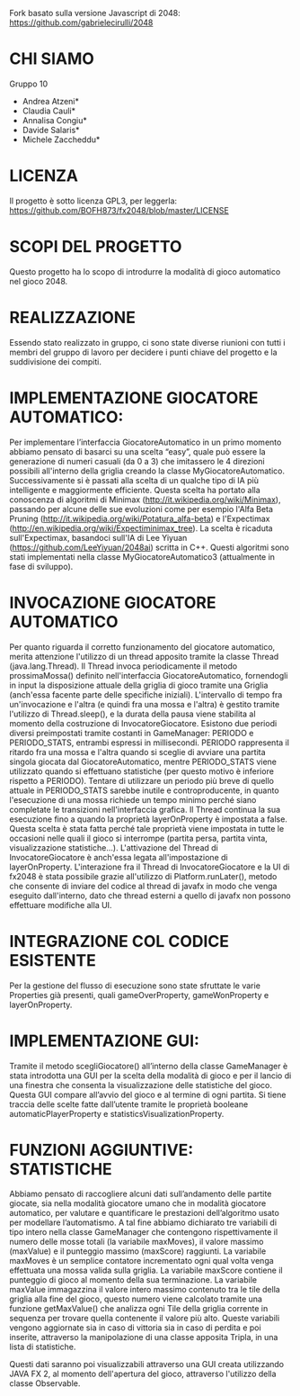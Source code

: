 Fork basato sulla versione Javascript di 2048: https://github.com/gabrielecirulli/2048 

CHI SIAMO
===================
Gruppo 10

* Andrea Atzeni*
* Claudia Cauli*
* Annalisa Congiu*
* Davide Salaris*
* Michele Zaccheddu*

LICENZA
===================
Il progetto è sotto licenza GPL3, per leggerla:
https://github.com/BOFH873/fx2048/blob/master/LICENSE

SCOPI DEL PROGETTO
===================
Questo progetto ha lo scopo di introdurre la modalità di gioco automatico nel gioco 2048.

REALIZZAZIONE
===================
Essendo stato realizzato in gruppo, ci sono state diverse riunioni con tutti i membri del gruppo di lavoro per decidere i punti chiave del progetto e la suddivisione dei compiti.

IMPLEMENTAZIONE GIOCATORE AUTOMATICO:
===================
Per implementare l’interfaccia GiocatoreAutomatico in un primo momento abbiamo pensato di basarci su una scelta “easy”, quale può essere la generazione di numeri casuali (da 0 a 3) che imitassero le 4 direzioni possibili all'interno della griglia creando la classe MyGiocatoreAutomatico.
Successivamente si è passati alla scelta di un qualche tipo di IA più intelligente e maggiormente efficiente.
Questa scelta ha portato alla conoscenza di algoritmi di Minimax (http://it.wikipedia.org/wiki/Minimax), passando per alcune delle sue evoluzioni come per esempio l'Alfa Beta Pruning (http://it.wikipedia.org/wiki/Potatura_alfa-beta) e l'Expectimax (http://en.wikipedia.org/wiki/Expectiminimax_tree).
La scelta è ricaduta sull'Expectimax, basandoci sull'IA di Lee Yiyuan (https://github.com/LeeYiyuan/2048ai) scritta in C++.
Questi algoritmi sono stati implementati nella classe MyGiocatoreAutomatico3 (attualmente in fase di sviluppo).


INVOCAZIONE GIOCATORE AUTOMATICO
===================
Per quanto riguarda il corretto funzionamento del giocatore automatico, merita attenzione l'utilizzo di un thread apposito tramite la classe Thread (java.lang.Thread).
Il Thread invoca periodicamente il metodo prossimaMossa() definito nell'interfaccia GiocatoreAutomatico, fornendogli in input la disposizione attuale della griglia di gioco tramite una Griglia (anch'essa facente parte delle specifiche iniziali).
L'intervallo di tempo fra un'invocazione e l'altra (e quindi fra una mossa e l'altra) è gestito tramite l'utilizzo di Thread.sleep(), e la durata della pausa viene stabilita al momento della costruzione di InvocatoreGiocatore. Esistono due periodi diversi preimpostati tramite costanti in GameManager: PERIODO e PERIODO_STATS, entrambi espressi in millisecondi. PERIODO rappresenta il ritardo fra una mossa e l'altra quando si sceglie di avviare una partita singola giocata dal GiocatoreAutomatico, mentre PERIODO_STATS viene utilizzato quando si effettuano statistiche (per questo motivo è inferiore rispetto a PERIODO).
Tentare di utilizzare un periodo più breve di quello attuale in PERIODO_STATS sarebbe inutile e controproducente, in quanto l'esecuzione di una mossa richiede un tempo minimo perché siano completate le transizioni nell'interfaccia grafica.
Il Thread continua la sua esecuzione fino a quando la proprietà layerOnProperty è impostata a false. Questa scelta è stata fatta perché tale proprietà viene impostata in tutte le occasioni nelle quali il gioco si interrompe (partita persa, partita vinta, visualizzazione statistiche...).
L'attivazione del Thread di InvocatoreGiocatore è anch'essa legata all'impostazione di layerOnProperty.
L'interazione fra il Thread di InvocatoreGiocatore e la UI di fx2048 è stata possibile grazie all'utilizzo di Platform.runLater(), metodo che consente di inviare del codice al thread di javafx in modo che venga eseguito dall'interno, dato che thread esterni a quello di javafx non possono effettuare modifiche alla UI.


INTEGRAZIONE COL CODICE ESISTENTE
===================
Per la gestione del flusso di esecuzione sono state sfruttate le varie Properties già presenti, quali gameOverProperty, gameWonProperty e layerOnProperty.

IMPLEMENTAZIONE GUI:
===================
Tramite il metodo scegliGiocatore() all’interno della classe GameManager è stata introdotta una GUI per la scelta della modalità di gioco e per il lancio di una finestra che consenta la visualizzazione delle statistiche del gioco.
Questa GUI compare all’avvio del gioco e al termine di ogni partita.
Si tiene traccia delle scelte fatte dall’utente tramite le proprietà booleane automaticPlayerProperty e statisticsVisualizationProperty.

FUNZIONI AGGIUNTIVE: STATISTICHE
===================
Abbiamo pensato di raccogliere alcuni dati sull’andamento delle partite giocate, sia nella modalità giocatore umano che in modalità giocatore automatico, per valutare e quantificare le prestazioni dell’algoritmo usato per modellare l’automatismo. 
A tal fine abbiamo dichiarato tre variabili di tipo intero nella classe GameManager che contengono rispettivamente il numero delle mosse totali (la variabile maxMoves), il valore massimo (maxValue) e il punteggio massimo (maxScore) raggiunti. 
La variabile maxMoves è un semplice contatore incrementato ogni qual volta venga effettuata una mossa valida sulla griglia. La variabile maxScore contiene il punteggio di gioco al momento della sua terminazione. La variabile maxValue immagazzina il valore intero massimo contenuto tra le tile della griglia alla fine del gioco, questo numero viene calcolato tramite una funzione getMaxValue() che analizza ogni Tile della griglia corrente in sequenza per trovare quella contenente il valore più alto.
Queste variabili vengono aggiornate sia in caso di vittoria sia in caso di perdita e poi inserite, attraverso la manipolazione di una classe apposita Tripla, in una lista di statistiche.

Questi dati saranno poi visualizzabili attraverso una GUI creata utilizzando JAVA FX 2, al momento dell'apertura del gioco, attraverso l'utilizzo della classe Observable.
